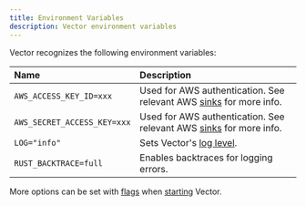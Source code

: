 ```yaml
---
title: Environment Variables
description: Vector environment variables
---
```


Vector recognizes the following environment variables:

| Name                        | Description                                                                      |
|:----------------------------|:---------------------------------------------------------------------------------|
| `AWS_ACCESS_KEY_ID=xxx`     | Used for AWS authentication. See relevant AWS [sinks][docs.sinks] for more info. |
| `AWS_SECRET_ACCESS_KEY=xxx` | Used for AWS authentication. See relevant AWS [sinks][docs.sinks] for more info. |
| `LOG="info"`                | Sets Vector's [log level][docs.monitoring#logs].                                 |
| `RUST_BACKTRACE=full`       | Enables backtraces for logging errors.                                           |

More options can be set with [flags][docs.process-management#flags] when
[starting][docs.process-management#starting] Vector.


[docs.monitoring#logs]: ../administration/monitoring#logs
[docs.process-management#flags]: ../administration/process-management#flags
[docs.process-management#starting]: ../administration/process-management#starting
[docs.sinks]: ../components/sinks

